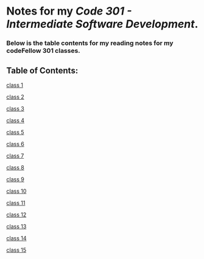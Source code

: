 # Notes for my *Code 301 - Intermediate Software Development*.


### Below is the table contents for my reading notes for my codeFellow 301 classes.

## Table of Contents:
[class 1](class-01-reading.md)

[class 2](class-02-reading.md)

[class 3](class-03-reading.md)

[class 4](class-04-reading.md)

[class 5]()

[class 6]()

[class 7]()

[class 8]()

[class 9]()

[class 10]()

[class 11]()

[class 12]()

[class 13]()

[class 14]()

[class 15]()
